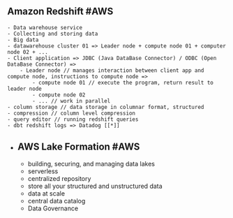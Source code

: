 ## Amazon Redshift #AWS
	- Data warehouse service
	- Collecting and storing data
	- Big data
	- datawarehouse cluster 01 => Leader node + compute node 01 + computer node 02 + ...
	- Client application => JDBC (Java DataBase Connector) / ODBC (Open DataBase Connector) =>
		- Leader node // manages interaction between client app and compute node, instructions to compute node =>
			- compute node 01 // execute the program, return result to leader node
			- compute node 02
			- ... // work in parallel
	- column storage // data storage in columnar format, structured
	- compression // column level compression
	- query editor // running redshift queries
	- dbt redshift logs => Datadog [[*]]
- ## AWS Lake Formation #AWS
	- building, securing, and managing data lakes
	- serverless
	- centralized repository
	- store all your structured and unstructured data
	- data at scale
	- central data catalog
	- Data Governance